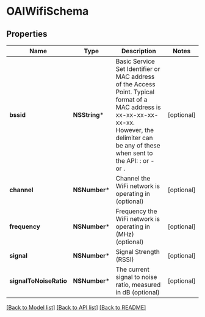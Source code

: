 # OAIWifiSchema

## Properties
Name | Type | Description | Notes
------------ | ------------- | ------------- | -------------
**bssid** | **NSString*** | Basic Service Set Identifier or MAC address of the Access Point. Typical format of a MAC address is xx-xx-xx-xx-xx-xx. However, the delimiter can be any of these when sent to the API: : or - or . | [optional] 
**channel** | **NSNumber*** | Channel the WiFi network is operating in (optional) | [optional] 
**frequency** | **NSNumber*** | Frequency the WiFi network is operating in (MHz) (optional) | [optional] 
**signal** | **NSNumber*** | Signal Strength (RSSI) | [optional] 
**signalToNoiseRatio** | **NSNumber*** | The current signal to noise ratio, measured in dB (optional) | [optional] 

[[Back to Model list]](../README.md#documentation-for-models) [[Back to API list]](../README.md#documentation-for-api-endpoints) [[Back to README]](../README.md)


